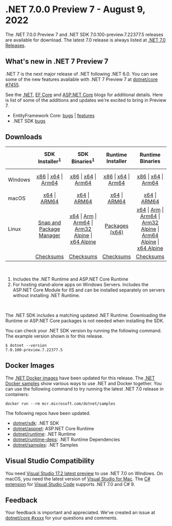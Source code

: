 # .NET 7.0.0 Preview 7  - August 9, 2022

The .NET 7.0.0 Preview 7 and .NET SDK 7.0.100-preview.7.22377.5 releases are available for download. The latest 7.0 release is always listed at [.NET 7.0 Releases](../README.md).

## What's new in .NET 7 Preview 7

.NET 7 is the next major release of .NET following .NET 6.0. You can see some of the new features available with .NET 7 Preview 7 at [dotnet/core #7455](https://github.com/dotnet/core/issues/7455).

See the [.NET][dotnet-blog], [EF Core][ef-blog] and [ASP.NET Core][aspnet-blog] blogs for additional details.
Here is list of some of the additions and updates we're excited to bring in Preview 7.

* EntityFramework Core: [bugs][ef_bugs] | [features][ef_features]
* .NET SDK [bugs][sdk_bugs]

## Downloads

|           | SDK Installer<sup>1</sup>                        | SDK Binaries<sup>1</sup>                 | Runtime Installer                                        | Runtime Binaries                                 | ASP.NET Core Runtime           |Windows Desktop Runtime          |
| --------- | :------------------------------------------:     | :----------------------:                 | :---------------------------:                            | :-------------------------:                      | :-----------------:            | :-----------------:            |
| Windows   | [x86][dotnet-sdk-win-x86.exe] \| [x64][dotnet-sdk-win-x64.exe] \| [Arm64][dotnet-sdk-win-arm64.exe] | [x86][dotnet-sdk-win-x86.zip] \| [x64][dotnet-sdk-win-x64.zip] \|  [Arm64][dotnet-sdk-win-arm64.zip] | [x86][dotnet-runtime-win-x86.exe] \| [x64][dotnet-runtime-win-x64.exe] \| [Arm64][dotnet-runtime-win-arm64.exe] | [x86][dotnet-runtime-win-x86.zip] \| [x64][dotnet-runtime-win-x64.zip] \| [Arm64][dotnet-runtime-win-arm64.zip] | [x86][aspnetcore-runtime-win-x86.exe] \| [x64][aspnetcore-runtime-win-x64.exe] \|<br> [Hosting Bundle][dotnet-hosting-win.exe]<sup>2</sup> | [x86][windowsdesktop-runtime-win-x86.exe] \| [x64][windowsdesktop-runtime-win-x64.exe] \| [Arm64][windowsdesktop-runtime-win-arm64.exe] |
| macOS     | [x64][dotnet-sdk-osx-x64.pkg] \| [ARM64][dotnet-sdk-osx-arm64.pkg] | [x64][dotnet-sdk-osx-x64.tar.gz] \| [ARM64][dotnet-sdk-osx-arm64.tar.gz]  | [x64][dotnet-runtime-osx-x64.pkg] \| [ARM64][dotnet-runtime-osx-arm64.pkg] | [x64][dotnet-runtime-osx-x64.tar.gz] \| [ARM64][dotnet-runtime-osx-arm64.tar.gz]| [x64][aspnetcore-runtime-osx-x64.tar.gz] \| [ARM64][aspnetcore-runtime-osx-arm64.tar.gz] | - |<sup>1</sup>
| Linux     |  [Snap and Package Manager](../install-linux.md)  | [x64][dotnet-sdk-linux-x64.tar.gz] \| [Arm][dotnet-sdk-linux-arm.tar.gz]  \| [Arm64][dotnet-sdk-linux-arm64.tar.gz] \| [Arm32 Alpine][dotnet-sdk-linux-musl-arm.tar.gz]  \| [x64 Alpine][dotnet-sdk-linux-musl-x64.tar.gz] | [Packages (x64)][linux-packages] | [x64][dotnet-runtime-linux-x64.tar.gz] \| [Arm][dotnet-runtime-linux-arm.tar.gz] \| [Arm64][dotnet-runtime-linux-arm64.tar.gz] \| [Arm32 Alpine][dotnet-runtime-linux-musl-arm.tar.gz] \| [Arm64 Alpine][dotnet-runtime-linux-musl-arm64.tar.gz] \| [x64 Alpine][dotnet-runtime-linux-musl-x64.tar.gz]  | [x64][aspnetcore-runtime-linux-x64.tar.gz]<sup>1</sup>  \| [Arm][aspnetcore-runtime-linux-arm.tar.gz]<sup>1</sup> \| [Arm64][aspnetcore-runtime-linux-arm64.tar.gz]<sup>1</sup> \| [x64 Alpine][aspnetcore-runtime-linux-musl-x64.tar.gz] | - | <sup>1</sup> |
|  | [Checksums][checksums-sdk]                             | [Checksums][checksums-sdk]                                      | [Checksums][checksums-runtime]                             | [Checksums][checksums-runtime]  | [Checksums][checksums-runtime]  | [Checksums][checksums-runtime]

</br>

1. Includes the .NET Runtime and ASP.NET Core Runtime
2. For hosting stand-alone apps on Windows Servers. Includes the ASP.NET Core Module for IIS and can be installed separately on servers without installing .NET Runtime.

</br>

The .NET SDK includes a matching updated .NET Runtime. Downloading the Runtime or ASP.NET Core packages is not needed when installing the SDK.

You can check your .NET SDK version by running the following command. The example version shown is for this release.

```console
$ dotnet --version
7.0.100-preview.7.22377.5
```

## Docker Images

The [.NET Docker images](https://hub.docker.com/_/microsoft-dotnet) have been updated for this release. The [.NET Docker samples](https://github.com/dotnet/dotnet-docker/blob/main/samples/README.md) show various ways to use .NET and Docker together. You can use the following command to try running the latest .NET 7.0 release in containers:

```console
docker run --rm mcr.microsoft.com/dotnet/samples
```

The following repos have been updated.

* [dotnet/sdk](https://hub.docker.com/_/microsoft-dotnet-sdk/): .NET SDK
* [dotnet/aspnet](https://hub.docker.com/_/microsoft-dotnet-aspnet/): ASP.NET Core Runtime
* [dotnet/runtime](https://hub.docker.com/_/microsoft-dotnet-runtime/): .NET Runtime
* [dotnet/runtime-deps](https://hub.docker.com/_/microsoft-dotnet-runtime-deps/): .NET Runtime Dependencies
* [dotnet/samples](https://hub.docker.com/_/microsoft-dotnet-samples/): .NET Samples

## Visual Studio Compatibility

You need [Visual Studio 17.2 latest preview](https://visualstudio.microsoft.com) to use .NET 7.0 on Windows. On macOS, you need the latest version of [Visual Studio for Mac](https://visualstudio.microsoft.com/vs/mac/). The [C# extension](https://code.visualstudio.com/docs/languages/dotnet) for [Visual Studio Code](https://code.visualstudio.com/) supports .NET 7.0 and C# 9.


## Feedback

Your feedback is important and appreciated. We've created an issue at [dotnet/core #xxxx](https://github.com/dotnet/core/issues/xxxx) for your questions and comments.

[blob-runtime]: https://dotnetcli.blob.core.windows.net/dotnet/Runtime/
[blob-sdk]: https://dotnetcli.blob.core.windows.net/dotnet/Sdk/
[release-notes]: https://github.com/dotnet/core/blob/main/release-notes/7.0/preview/7.0.0-preview.7.md

[checksums-runtime]: https://dotnetcli.blob.core.windows.net/dotnet/checksums/7.0.0-preview.7-sha.txt
[checksums-sdk]: https://dotnetcli.blob.core.windows.net/dotnet/checksums/7.0.0-preview.7-sha.txt

[linux-install]: https://github.com/dotnet/core/blob/main/release-notes/7.0/install-linux.md
[linux-setup]: https://github.com/dotnet/core/blob/main/Documentation/linux-setup.md

[dotnet-blog]:  https://devblogs.microsoft.com/dotnet/announcing-dotnet-7-preview-7/
[aspnet-blog]: https://devblogs.microsoft.com/dotnet/asp-net-core-updates-in-dotnet-7-preview-7
[ef-blog]: https://devblogs.microsoft.com/dotnet/announcing-ef7-preview7
[ef_bugs]: https://github.com/dotnet/efcore/issues?q=is%3Aissue+milestone%3A7.0.0-preview7+is%3Aclosed+label%3Atype-bug
[ef_features]: https://github.com/dotnet/efcore/issues?q=is%3Aissue+milestone%3A7.0.0-preview7+is%3Aclosed+label%3Atype-enhancement

[aspnet_bugs]: https://github.com/aspnet/AspNetCore/issues?q=is%3Aissue+milestone%3A7.0.0-preview7+label%3ADone+label%3Abug
[aspnet_features]: https://github.com/aspnet/AspNetCore/issues?q=is%3Aissue+milestone%3A7.0.0-preview7+label%3ADone+label%3Aenhancement
[runtime_bugs]: https://github.com/dotnet/runtime/issues?utf8=%E2%9C%93&q=is%3Aissue+milestone%3A7.0+label%3Abug+
[runtime_features]: https://github.com/dotnet/runtime/issues?q=is%3Aissue+milestone%3A7.0+label%3Aenhancement

[sdk_bugs]: https://github.com/dotnet/sdk/issues?q=is%3Aissue+is%3Aclosed+milestone%3A7.0.1xx

[linux-packages]: ../install-linux.md


[//]: # ( Runtime 7.0.0-preview.7.22375.6)
[dotnet-runtime-linux-arm.tar.gz]: https://download.visualstudio.microsoft.com/download/pr/a03dc944-4c4d-4357-ae34-a97e59020f99/9951f440936e6967a3a62961119a7274/dotnet-runtime-7.0.0-preview.7.22375.6-linux-arm.tar.gz
[dotnet-runtime-linux-arm64.tar.gz]: https://download.visualstudio.microsoft.com/download/pr/c09945b9-bc4b-4f81-adf8-01daecbe65fb/7992ad0a8673a56f63261eb6f14e6b1c/dotnet-runtime-7.0.0-preview.7.22375.6-linux-arm64.tar.gz
[dotnet-runtime-linux-musl-arm.tar.gz]: https://download.visualstudio.microsoft.com/download/pr/4240849f-1081-4d35-a4cc-6722b5c0522b/cd681e9359e9ce16ff9c3f5390967100/dotnet-runtime-7.0.0-preview.7.22375.6-linux-musl-arm.tar.gz
[dotnet-runtime-linux-musl-arm64.tar.gz]: https://download.visualstudio.microsoft.com/download/pr/a764dcf7-37c6-478b-a411-f912aa15e47a/014d13c3384061dde13d728171d3bd64/dotnet-runtime-7.0.0-preview.7.22375.6-linux-musl-arm64.tar.gz
[dotnet-runtime-linux-musl-x64.tar.gz]: https://download.visualstudio.microsoft.com/download/pr/dfcc36cc-aba2-46d9-9c0f-b6ed897b2c24/d4f83f872767f38a13e1cd4379a2ea80/dotnet-runtime-7.0.0-preview.7.22375.6-linux-musl-x64.tar.gz
[dotnet-runtime-linux-x64.tar.gz]: https://download.visualstudio.microsoft.com/download/pr/57191b50-7af9-40d1-86a6-73dac33795fb/51ccaf67389abbd80249ddeebe7bc3cd/dotnet-runtime-7.0.0-preview.7.22375.6-linux-x64.tar.gz
[dotnet-runtime-osx-arm64.pkg]: https://download.visualstudio.microsoft.com/download/pr/b84c6db5-5c65-4d26-b705-0c3f5320d2fa/48b49ac04cc7929e05db6a76cd7cd621/dotnet-runtime-7.0.0-preview.7.22375.6-osx-arm64.pkg
[dotnet-runtime-osx-arm64.tar.gz]: https://download.visualstudio.microsoft.com/download/pr/be63ba3f-9707-448e-8b41-b2b19c7a61ae/b762ab7c0947ab72ea8438809cd95e6c/dotnet-runtime-7.0.0-preview.7.22375.6-osx-arm64.tar.gz
[dotnet-runtime-osx-x64.pkg]: https://download.visualstudio.microsoft.com/download/pr/b3d72f3f-cbb6-40cf-8f19-2df35554ad35/3f247901e4f567fdf5defcda474ce080/dotnet-runtime-7.0.0-preview.7.22375.6-osx-x64.pkg
[dotnet-runtime-osx-x64.tar.gz]: https://download.visualstudio.microsoft.com/download/pr/7bd38473-15b6-4c6e-8bb0-891dbbbd3a45/37442e606ac06e70a2fa477a18995a62/dotnet-runtime-7.0.0-preview.7.22375.6-osx-x64.tar.gz
[dotnet-runtime-win-arm64.exe]: https://download.visualstudio.microsoft.com/download/pr/af6f381a-56cd-4bd6-bf64-23932530313a/132691fa06f33577e36ab0d36f872da6/dotnet-runtime-7.0.0-preview.7.22375.6-win-arm64.exe
[dotnet-runtime-win-arm64.zip]: https://download.visualstudio.microsoft.com/download/pr/7220ed15-b418-4b78-b5fd-196138a84e24/9ed0d9141ccbebfc77daade3a138581b/dotnet-runtime-7.0.0-preview.7.22375.6-win-arm64.zip
[dotnet-runtime-win-x64.exe]: https://download.visualstudio.microsoft.com/download/pr/988cb0b1-28f3-42cc-a2db-15353c215f20/af3c7dbb6599176de06720cf62755ab5/dotnet-runtime-7.0.0-preview.7.22375.6-win-x64.exe
[dotnet-runtime-win-x64.zip]: https://download.visualstudio.microsoft.com/download/pr/f27d0c63-1046-425b-a776-fd48d2a97339/657ea2aa9f400c8a2e7b18442f75307d/dotnet-runtime-7.0.0-preview.7.22375.6-win-x64.zip
[dotnet-runtime-win-x86.exe]: https://download.visualstudio.microsoft.com/download/pr/42d0f5ae-07fe-4e00-9063-621d02502bb0/6460b0bfdf68338252f957a7d602094d/dotnet-runtime-7.0.0-preview.7.22375.6-win-x86.exe
[dotnet-runtime-win-x86.zip]: https://download.visualstudio.microsoft.com/download/pr/36476c0d-5a53-445e-b882-7c42307e28d9/8918cf364a8ce5d64f8619c0a171d6a0/dotnet-runtime-7.0.0-preview.7.22375.6-win-x86.zip

[//]: # ( WindowsDesktop 7.0.0-preview.7.22377.1)
[windowsdesktop-runtime-win-arm64.exe]: https://download.visualstudio.microsoft.com/download/pr/044900a2-daf6-47b2-9daa-23237201f6b1/b846901d63ac175b30d483818b4dbda4/windowsdesktop-runtime-7.0.0-preview.7.22377.1-win-arm64.exe
[windowsdesktop-runtime-win-arm64.zip]: https://download.visualstudio.microsoft.com/download/pr/082715a3-03d4-4e8e-92e2-b1b0b3af9f7d/09881075bfdc2579c8016df7a11f6987/windowsdesktop-runtime-7.0.0-preview.7.22377.1-win-arm64.zip
[windowsdesktop-runtime-win-x64.exe]: https://download.visualstudio.microsoft.com/download/pr/54966bf6-7a05-4b40-86fc-bf3d73804412/e0ba9f6ff2b4b2f6d1a04ad34661b9f3/windowsdesktop-runtime-7.0.0-preview.7.22377.1-win-x64.exe
[windowsdesktop-runtime-win-x64.zip]: https://download.visualstudio.microsoft.com/download/pr/67b8d0c8-511e-4284-a741-d4d62451721d/3c37e14e352c7d30e5101cf90b2151be/windowsdesktop-runtime-7.0.0-preview.7.22377.1-win-x64.zip
[windowsdesktop-runtime-win-x86.exe]: https://download.visualstudio.microsoft.com/download/pr/09263440-7abc-4da1-9c0a-faa6f4d25c2c/91fd583d7c20bcec5a6dcae7bce21340/windowsdesktop-runtime-7.0.0-preview.7.22377.1-win-x86.exe
[windowsdesktop-runtime-win-x86.zip]: https://download.visualstudio.microsoft.com/download/pr/73e88a42-b10f-4d17-b87b-e89c7b779e6a/d96be9b459f4493836025c4e8c54812c/windowsdesktop-runtime-7.0.0-preview.7.22377.1-win-x86.zip

[//]: # ( ASP 7.0.0-preview.7.22376.6)
[aspnetcore-runtime-linux-arm.tar.gz]: https://download.visualstudio.microsoft.com/download/pr/6c3ae0d2-d013-46c3-8892-cb7267a7ff41/e165e668d0e1ca4308d416688e6658af/aspnetcore-runtime-7.0.0-preview.7.22376.6-linux-arm.tar.gz
[aspnetcore-runtime-linux-arm64.tar.gz]: https://download.visualstudio.microsoft.com/download/pr/d6db9068-b8bf-4148-8c46-b5ee6b5a1a8e/eebc3347e69547e59145094b76efa1f5/aspnetcore-runtime-7.0.0-preview.7.22376.6-linux-arm64.tar.gz
[aspnetcore-runtime-linux-musl-arm.tar.gz]: https://download.visualstudio.microsoft.com/download/pr/534528b7-fa63-4a30-a955-ce7b38b49836/d3a4ee5dcc2e64d595826818a6b09054/aspnetcore-runtime-7.0.0-preview.7.22376.6-linux-musl-arm.tar.gz
[aspnetcore-runtime-linux-musl-arm64.tar.gz]: https://download.visualstudio.microsoft.com/download/pr/d5fa7246-5fb0-4147-befb-6621a28bb3fd/9910804fa539f52f89cec2968c6b43bb/aspnetcore-runtime-7.0.0-preview.7.22376.6-linux-musl-arm64.tar.gz
[aspnetcore-runtime-linux-musl-x64.tar.gz]: https://download.visualstudio.microsoft.com/download/pr/ee3df51e-b96c-419b-871f-1b23bd2ec462/777531cd6ae40b65b5329ff397f02b4b/aspnetcore-runtime-7.0.0-preview.7.22376.6-linux-musl-x64.tar.gz
[aspnetcore-runtime-linux-x64.tar.gz]: https://download.visualstudio.microsoft.com/download/pr/0dcd6772-e520-4827-92e4-ad840230fe1b/fc025ae94601620a7133f8479e8458ec/aspnetcore-runtime-7.0.0-preview.7.22376.6-linux-x64.tar.gz
[aspnetcore-runtime-osx-arm64.tar.gz]: https://download.visualstudio.microsoft.com/download/pr/8041c215-8bb1-41f1-b550-ca5298ae49c0/4bf353f81b4b4e0d36146794e0121bde/aspnetcore-runtime-7.0.0-preview.7.22376.6-osx-arm64.tar.gz
[aspnetcore-runtime-osx-x64.tar.gz]: https://download.visualstudio.microsoft.com/download/pr/8a2b2985-e061-44e4-9f9d-915179671a7a/1e4005f1d349063642beb40ee5ac8bf5/aspnetcore-runtime-7.0.0-preview.7.22376.6-osx-x64.tar.gz
[aspnetcore-runtime-win-arm64.zip]: https://download.visualstudio.microsoft.com/download/pr/11c72c67-d04c-467f-8888-287933dab529/932554eab2f95d9ced409c0bdaeee675/aspnetcore-runtime-7.0.0-preview.7.22376.6-win-arm64.zip
[aspnetcore-runtime-win-x64.exe]: https://download.visualstudio.microsoft.com/download/pr/ea777e69-ab31-4098-961d-94c58f95bdec/b3565a4921faa7505c8846334d9bc182/aspnetcore-runtime-7.0.0-preview.7.22376.6-win-x64.exe
[aspnetcore-runtime-win-x64.zip]: https://download.visualstudio.microsoft.com/download/pr/1e840cc8-76b6-4a84-a77d-6fd90706dd6b/172fc9d6307ecc6fbdbbd966c0685bd2/aspnetcore-runtime-7.0.0-preview.7.22376.6-win-x64.zip
[aspnetcore-runtime-win-x86.exe]: https://download.visualstudio.microsoft.com/download/pr/064c9f16-79ab-4544-9d5b-6a8fb8be9606/33df708c6cf4b8e05b37f9e068664d2d/aspnetcore-runtime-7.0.0-preview.7.22376.6-win-x86.exe
[aspnetcore-runtime-win-x86.zip]: https://download.visualstudio.microsoft.com/download/pr/0441e297-ed0a-40e2-92b8-8423f6533ce1/627e3a9ab90d5c4477d336aa51de6915/aspnetcore-runtime-7.0.0-preview.7.22376.6-win-x86.zip
[dotnet-hosting-win.exe]: https://download.visualstudio.microsoft.com/download/pr/631153b8-471e-4d87-b10b-0189effbb9b6/c2ee977331b586868aeabbeaa85a76b7/dotnet-hosting-7.0.0-preview.7.22376.6-win.exe

[//]: # ( SDK 7.0.100-preview.7.22377.5)
[dotnet-sdk-linux-arm.tar.gz]: https://download.visualstudio.microsoft.com/download/pr/eff0d8e7-a354-486b-b440-261808ebc68f/5271723f2663e5ebd561f733b7088c2f/dotnet-sdk-7.0.100-preview.7.22377.5-linux-arm.tar.gz
[dotnet-sdk-linux-arm64.tar.gz]: https://download.visualstudio.microsoft.com/download/pr/261a4c75-3058-4319-98b7-050c1c12f8e8/46d3da56919fb74ef4e1eccdfa24e4e8/dotnet-sdk-7.0.100-preview.7.22377.5-linux-arm64.tar.gz
[dotnet-sdk-linux-musl-arm.tar.gz]: https://download.visualstudio.microsoft.com/download/pr/7d5ae509-d9c5-4954-a75d-ad0313e0db57/5d7071191a810fd29166583d8aeac8f5/dotnet-sdk-7.0.100-preview.7.22377.5-linux-musl-arm.tar.gz
[dotnet-sdk-linux-musl-arm64.tar.gz]: https://download.visualstudio.microsoft.com/download/pr/7f96b33e-f7a5-44e2-a14b-93817c767a96/d5f6b05bd0db4c4adb9d9391f48fb563/dotnet-sdk-7.0.100-preview.7.22377.5-linux-musl-arm64.tar.gz
[dotnet-sdk-linux-musl-x64.tar.gz]: https://download.visualstudio.microsoft.com/download/pr/8f31ca33-f007-4ecd-b6f3-f2edc8f26c24/43b6e9f770f7194b04094848650dcc23/dotnet-sdk-7.0.100-preview.7.22377.5-linux-musl-x64.tar.gz
[dotnet-sdk-linux-x64.tar.gz]: https://download.visualstudio.microsoft.com/download/pr/aabf15d3-f201-4a6c-9a7e-def050d054af/0a8eba2d8abcf1c28605744f3a48252f/dotnet-sdk-7.0.100-preview.7.22377.5-linux-x64.tar.gz
[dotnet-sdk-osx-arm64.pkg]: https://download.visualstudio.microsoft.com/download/pr/064356b7-bf90-4c32-bfa9-f5acad1b24fb/dafa5b5f0b7c57d851f5af4d78db2f61/dotnet-sdk-7.0.100-preview.7.22377.5-osx-arm64.pkg
[dotnet-sdk-osx-arm64.tar.gz]: https://download.visualstudio.microsoft.com/download/pr/b3b49061-1894-4454-9976-5ee9f310e3e9/36ad0ad134881d00d4e10144ede8cc36/dotnet-sdk-7.0.100-preview.7.22377.5-osx-arm64.tar.gz
[dotnet-sdk-osx-x64.pkg]: https://download.visualstudio.microsoft.com/download/pr/c4688e7c-6076-4e7c-bc8d-99ff138f91ce/059f21d41a3e06aeba8ef02d465887ab/dotnet-sdk-7.0.100-preview.7.22377.5-osx-x64.pkg
[dotnet-sdk-osx-x64.tar.gz]: https://download.visualstudio.microsoft.com/download/pr/7936e760-5156-45ec-aee6-ab8cdd988a32/5b3b9cc8a843a60fec8e3ac54b4f830e/dotnet-sdk-7.0.100-preview.7.22377.5-osx-x64.tar.gz
[dotnet-sdk-win-arm64.exe]: https://download.visualstudio.microsoft.com/download/pr/07d775fb-749b-4195-aeba-d4430c1d47a6/7ee1a729533cab0610b922fad2b1e553/dotnet-sdk-7.0.100-preview.7.22377.5-win-arm64.exe
[dotnet-sdk-win-arm64.zip]: https://download.visualstudio.microsoft.com/download/pr/905442ac-7fe5-4923-95da-04d9e6c75cc6/b0f1e201750bde1eabe8af14926b2971/dotnet-sdk-7.0.100-preview.7.22377.5-win-arm64.zip
[dotnet-sdk-win-x64.exe]: https://download.visualstudio.microsoft.com/download/pr/de09adf7-98ac-4007-8f18-a6f002e4f512/a84f209bc2257378eef88b7f7a9877c3/dotnet-sdk-7.0.100-preview.7.22377.5-win-x64.exe
[dotnet-sdk-win-x64.zip]: https://download.visualstudio.microsoft.com/download/pr/6cab7ce9-f869-4234-afdf-7e0656f2464a/ea6241b4526dc04c97b4c3c64bf54c67/dotnet-sdk-7.0.100-preview.7.22377.5-win-x64.zip
[dotnet-sdk-win-x86.exe]: https://download.visualstudio.microsoft.com/download/pr/23a80e8a-35ed-43bc-a381-ae9f1f35d410/2bce5097dd493fcb7a3d323b79cc4f5a/dotnet-sdk-7.0.100-preview.7.22377.5-win-x86.exe
[dotnet-sdk-win-x86.zip]: https://download.visualstudio.microsoft.com/download/pr/7667115b-b92a-41e8-8df3-9331f78a5b41/8123f1568794215b8cb93f7608e34109/dotnet-sdk-7.0.100-preview.7.22377.5-win-x86.zip
